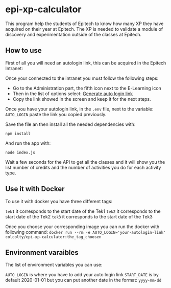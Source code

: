 # epi-xp-calculator

This program help the students of Epitech to know how many XP they have acquired on their year at Epitech.
The XP is needed to validate a module of discovery and experimentation outside of the classes at Epitech.

## How to use

First of all you will need an autologin link, this can be acquired in the Epitech Intranet:

Once your connected to the intranet you must follow the following steps:

- Go to the Administration part, the fifth icon next to the E-Learning icon
- Then in the list of options select: [Generate auto login link](https://intra.epitech.eu/admin/autolog)
- Copy the link showed in the screen and keep it for the next steps.

Once you have your autologin link, in the `.env` file, next to the variable: `AUTO_LOGIN` paste the link you copied previously.

Save the file an then install all the needed dependencies with:

`npm install`

And run the app with:

`node index.js`

Wait a few seconds for the API to get all the classes and it will show you the list number of credits and the number of activities you do for each activity type.

## Use it with Docker

To use it with docker you have three different tags:

`tek1` it corresponds to the start date of the Tek1
`tek2` it corresponds to the start date of the Tek2
`tek3` it corresponds to the start date of the Tek3

Once you choose your corresponding image you can run the docker with following command:
`docker run --rm -e AUTO_LOGIN='your-autologin-link' colcolty/epi-xp-calculator:the_tag_choosen`

## Environment varaibles

The list of environment variables you can use:

`AUTO_LOGIN` is where you have to add your auto login link
`START_DATE` is by default 2020-01-01 but you can put another date in the format: `yyyy-mm-dd`
